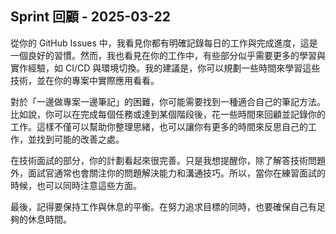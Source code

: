 ## Sprint 回顧 - 2025-03-22

從你的 GitHub Issues 中，我看見你都有明確記錄每日的工作與完成進度，這是一個良好的習慣。然而，我也看見在你的工作中，有些部分似乎需要更多的學習與實作經驗，如 CI/CD 與環境切換。我的建議是，你可以規劃一些時間來學習這些技術，並在你的專案中實際應用看看。

對於「一邊做專案一邊筆記」的困難，你可能需要找到一種適合自己的筆記方法。比如說，你可以在完成每個任務或達到某個階段後，花一些時間來回顧並記錄你的工作。這樣不僅可以幫助你整理思緒，也可以讓你有更多的時間來反思自己的工作，並找到可能的改善之處。

在技術面試的部分，你的計劃看起來很完善。只是我想提醒你，除了解答技術問題外，面試官通常也會關注你的問題解決能力和溝通技巧。所以，當你在練習面試的時候，也可以同時注意這些方面。

最後，記得要保持工作與休息的平衡。在努力追求目標的同時，也要確保自己有足夠的休息時間。
